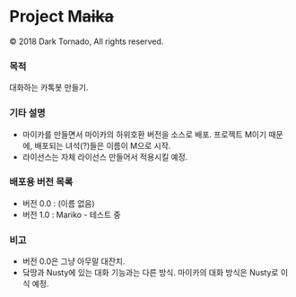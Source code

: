 # Project M<s>aika</s>

© 2018 Dark Tornado, All rights reserved.

### 목적
 대화하는 카톡봇 만들기.

### 기타 설명
 - 마이카를 만들면서 마이카의 하위호환 버전을 소스로 배포. 프로젝트 M이기 때문에, 배포되는 녀석(?)들은 이름이 M으로 시작.
 - 라이선스는 자체 라이선스 만들어서 적용시킬 예정.

### 배포용 버전 목록
 - 버전 0.0 : (이름 없음)
 - 버전 1.0 : Mariko - 테스트 중

### 비고
 - 버전 0.0은 그냥 아무말 대잔치.
 - 닼땅과 Nusty에 있는 대화 기능과는 다른 방식. 마이카의 대화 방식은 Nusty로 이식 예정.
